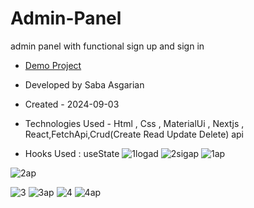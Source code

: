 # Admin-Panel 
admin panel with functional sign up and sign in 
- [Demo Project](https://admin-panel-azure-ten.vercel.app/)

- Developed by Saba Asgarian

- Created - 2024-09-03

- Technologies Used - Html , Css , MaterialUi , Nextjs , React,FetchApi,Crud(Create Read Update Delete) api

- Hooks Used : useState 
![1logad](https://github.com/user-attachments/assets/2557fbb2-b292-4569-b44e-d539be0394de)
![2sigap](https://github.com/user-attachments/assets/a3ab3424-eac9-4859-8ce9-3a0a96ad9442)
![1ap](https://github.com/user-attachments/assets/04125ef8-f0c3-476a-bfb5-3b52bc0c10f4)

![2ap](https://github.com/user-attachments/assets/2f4f8442-f6e0-448c-81c3-d58b3f2a07d4)

![3](https://github.com/user-attachments/assets/4a1cab36-cc4b-4aa6-a8e7-d515b73aca98)
![3ap](https://github.com/user-attachments/assets/9e8570f2-69bb-4ac8-8caa-841101e47450)
![4](https://github.com/user-attachments/assets/413c00a6-5cfa-42fe-8215-1b7b60de0754)
![4ap](https://github.com/user-attachments/assets/241ac33b-d9f6-41cd-8019-cf502fa05d97)
